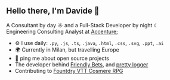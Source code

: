 ## Hello there, I'm Davide 👋
A Consultant by day ☼ and a Full-Stack Developer by night ☾ <br/>
Engineering Consulting Analyst at [Accenture](https://www.accenture.com); <br/>

- ⚙️ I use daily: `.py`, `.js`, `.ts`, `.java`, `.html`, `.css`, `.svg`, `.ppt`, `.ai`
- 🌍 Currently in Milan, but travelling Europe
- 💬 ping me about open source projects
- The developer behind [Friendly Bets](https://Friendly-Bets.com), and [pretty logger](https://pypi.org/project/kayer-pretty-logger/1.2.1/)
- Contributing to [Fountdry VTT Cosmere RPG](https://github.com/the-metalworks/cosmere-rpg)
